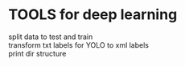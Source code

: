 # TOOLS for deep learning
split data to test and train  
transform txt labels for YOLO to xml labels  
print dir structure  
